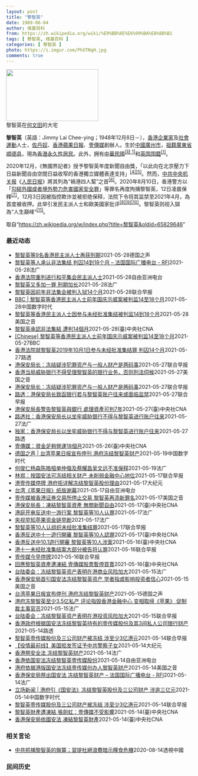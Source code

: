 ```yaml
---
layout: post
title: "黎智英"
date: 1989-06-04
author: 维基百科
from: https://zh.wikipedia.org/wiki/%E9%BB%8E%E6%99%BA%E8%8B%B1
tags: [ 黎智英, 维基百科 ]
categories: [ 黎智英 ]
photo: https://i.imgur.com/PhXTNqH.jpg
comments: true
---
```

<div class="mw-parser-output"><div id="noteTA-3146cf78" class="noteTA"><div class="noteTA-group"><div data-noteta-group-source="module" data-noteta-group="IT"></div></div><div class="noteTA-local"><div data-noteta-code="zh:巧克力; zh-tw:巧克力; zh-hk:朱古力; zh-cn:巧克力;"></div><div data-noteta-code="zh-tw:黑道; zh-hk:黑社會; zh-cn:黑社会;"></div><div data-noteta-code="zh-tw:飯店; zh-hk:酒店; zh-cn:饭店;"></div><div data-noteta-code="zh-tw:伍佛維茲; zh-hk:沃夫維茲 ;zh-cn:沃尔福威茨;"></div></div></div>

<div class="thumb tright"><div class="thumbinner" style="width:252px;"><a href="/wiki/File:Jimmy_Lai_Chee-ying_home_in_Ho_Man_Tin_20200418.png" class="image"><img alt="" src="//upload.wikimedia.org/wikipedia/commons/thumb/9/9f/Jimmy_Lai_Chee-ying_home_in_Ho_Man_Tin_20200418.png/250px-Jimmy_Lai_Chee-ying_home_in_Ho_Man_Tin_20200418.png" decoding="async" width="250" height="140" class="thumbimage" srcset="//upload.wikimedia.org/wikipedia/commons/thumb/9/9f/Jimmy_Lai_Chee-ying_home_in_Ho_Man_Tin_20200418.png/375px-Jimmy_Lai_Chee-ying_home_in_Ho_Man_Tin_20200418.png 1.5x, //upload.wikimedia.org/wikipedia/commons/thumb/9/9f/Jimmy_Lai_Chee-ying_home_in_Ho_Man_Tin_20200418.png/500px-Jimmy_Lai_Chee-ying_home_in_Ho_Man_Tin_20200418.png 2x" data-file-width="861" data-file-height="481"></a>  <div class="thumbcaption"><div class="magnify"><a href="/wiki/File:Jimmy_Lai_Chee-ying_home_in_Ho_Man_Tin_20200418.png" class="internal" title="放大"></a></div>黎智英在<a href="/wiki/%E4%BD%95%E6%96%87%E7%94%B0" title="何文田">何文田</a>的大宅</div></div></div>
<p><b>黎智英</b>（英語：<span lang="en">Jimmy Lai Chee-ying</span>；1948年12月8日<span class="useeditintro" title="Template:BLP editintro">－</span>），<a href="/wiki/%E9%A6%99%E6%B8%AF" title="香港">香港</a><a href="/wiki/%E4%BC%81%E4%B8%9A%E5%AE%B6" title="企业家">企業家</a>及<a href="/wiki/%E7%A4%BE%E6%9C%83%E9%81%8B%E5%8B%95" title="社會運動">社會運動</a>人士，<a href="/wiki/%E4%BD%90%E4%B8%B9%E5%A5%B4" title="佐丹奴">佐丹奴</a>、<a href="/wiki/%E8%98%8B%E6%9E%9C%E6%97%A5%E5%A0%B1_(%E9%A6%99%E6%B8%AF)" title="蘋果日報 (香港)">香港蘋果日報</a>、<a href="/wiki/%E5%A3%B9%E5%82%B3%E5%AA%92" title="壹傳媒">壹傳媒</a>創辦人。生於<a href="/wiki/%E4%B8%AD%E8%8F%AF%E6%B0%91%E5%9C%8B_(%E5%A4%A7%E9%99%B8%E6%99%82%E6%9C%9F)" class="mw-redirect" title="中華民國 (大陸時期)">中國</a><a href="/wiki/%E5%BB%A3%E5%B7%9E%E5%B8%82_(%E4%B8%AD%E8%8F%AF%E6%B0%91%E5%9C%8B)" title="廣州市 (中華民國)">廣州市</a>，<a href="/wiki/%E7%A5%96%E7%B1%8D" title="祖籍">祖籍</a><a href="/wiki/%E5%BB%A3%E6%9D%B1%E7%9C%81_(%E4%B8%AD%E8%8F%AF%E6%B0%91%E5%9C%8B)" title="廣東省 (中華民國)">廣東省</a><a href="/wiki/%E9%A1%BA%E5%BE%B7%E5%8E%BF" title="顺德县">顺德县</a>，現為<a href="/wiki/%E9%A6%99%E6%B8%AF%E5%B1%85%E6%B0%91#永久性居民" title="香港居民">香港永久性居民</a>。此外，拥有<a href="/wiki/%E4%B8%AD%E8%8F%AF%E6%B0%91%E5%9C%8B%E5%9C%8B%E6%B0%91#陆港澳居民" title="中華民國國民">中華民國</a><span id="noteTag-cite_ref-sup"><sup id="cite_ref-bb1_1-1" class="reference"><a href="#cite_note-bb1-1">[註 1]</a></sup></span>和<a href="/wiki/%E8%8B%B1%E5%9C%8B%E5%9C%8B%E7%B1%8D" class="mw-redirect" title="英國國籍">英国国籍</a><sup id="cite_ref-a1_2-2" class="reference"><a href="#cite_note-a1-2">[1]</a></sup>。
</p><p>2020年12月，《無國界記者》授予黎智英年度新聞自由獎，「以此向在北京壓力下日益新聞自由空間日益收窄的香港獨立媒體表達支持」<sup id="cite_ref-6" class="reference"><a href="#cite_note-6">[4]</a></sup><sup id="cite_ref-7" class="reference"><a href="#cite_note-7">[5]</a></sup>。然而，<a href="/wiki/%E4%B8%AD%E5%85%B1%E4%B8%AD%E5%A4%AE%E6%9C%BA%E5%85%B3%E6%8A%A5" title="中共中央机关报">中共中央机关报</a>《<a href="/wiki/%E4%BA%BA%E6%B0%91%E6%97%A5%E6%8A%A5" title="人民日报">人民日报</a>》將其列為“禍港四人幫”之首<sup id="cite_ref-王平2019_8-0" class="reference"><a href="#cite_note-王平2019-8">[6]</a></sup>。2020年8月10日，香港警方以「<a href="/wiki/%E4%B8%AD%E8%8F%AF%E4%BA%BA%E6%B0%91%E5%85%B1%E5%92%8C%E5%9C%8B%E9%A6%99%E6%B8%AF%E7%89%B9%E5%88%A5%E8%A1%8C%E6%94%BF%E5%8D%80%E7%B6%AD%E8%AD%B7%E5%9C%8B%E5%AE%B6%E5%AE%89%E5%85%A8%E6%B3%95" title="中華人民共和國香港特別行政區維護國家安全法">勾結外國或者境外勢力危害國家安全罪</a>」等罪名再度拘捕黎智英，12日凌晨保釋<sup id="cite_ref-auto_9-0" class="reference"><a href="#cite_note-auto-9">[7]</a></sup>，12月3日因被指控欺诈並被拒绝保释，法院下令将其监禁至2021年4月，為首度被收押。此举引发民主派人士和歐美國家批评<sup id="cite_ref-10" class="reference"><a href="#cite_note-10">[8]</a></sup><sup id="cite_ref-11" class="reference"><a href="#cite_note-11">[9]</a></sup><sup id="cite_ref-over100_12-0" class="reference"><a href="#cite_note-over100-12">[10]</a></sup>。黎智英则视入獄為“人生巔峰”<sup id="cite_ref-13" class="reference"><a href="#cite_note-13">[11]</a></sup>。
</p>
</div><noscript><img src="//zh.wikipedia.org/wiki/Special:CentralAutoLogin/start?type=1x1" alt="" title="" width="1" height="1" style="border: none; position: absolute;"></noscript>
<div class="printfooter">取自“<a dir="ltr" href="https://zh.wikipedia.org/w/index.php?title=黎智英&amp;oldid=65829646">https://zh.wikipedia.org/w/index.php?title=黎智英&amp;oldid=65829646</a>”</div><div id="recent-news"><h3>最近动态</h3><ul><li><a href="https://nodebe4.github.io/waimei/2021-05-28/%E9%BB%8E%E6%99%BA%E8%8B%B1%E7%AD%899%E5%90%8D%E9%A6%99%E6%B8%AF%E6%B0%91%E4%B8%BB%E6%B4%BE%E4%BA%BA%E5%A3%AB%E5%86%8D%E8%8E%B7%E5%88%91%E6%9C%9F" title="黎智英等9名香港民主派人士再获刑期—— 2021-05-28T10:14:34.922Z 黎智英在因参与组织2019年十一国庆日游行判处数月徒刑 （德国之声中文网）包括香港壹传媒集团创办人黎智英...">黎智英等9名香港民主派人士再获刑期</a><time>2021-05-28</time><a class="tag">德国之声</a></li>
<li><a href="https://nodebe4.github.io/waimei/2021-05-28/%E9%BB%8E%E6%99%BA%E8%8B%B1%E7%AD%89%E4%BA%BA%E6%89%BF%E8%AE%A4%E9%9D%9E%E6%B3%95%E9%9B%86%E7%BB%93-%E5%88%A4%E5%9B%9A14%E5%88%B018%E4%B8%AA%E6%9C%88-%E6%B3%95%E5%9B%BD%E5%9B%BD%E9%99%85%E5%B9%BF%E6%92%AD%E7%94%B5%E5%8F%B0-RFI" title="黎智英等人承认非法集结 判囚14到18个月 – 法国国际广播电台 - RFI—— 28/05/2021 - 12:32 （法新社香港28日电） 香港壹传媒集团创办人黎智英等10人承认前年10月1...">黎智英等人承认非法集结 判囚14到18个月 – 法国国际广播电台 - RFI</a><time>2021-05-28</time><a class="tag">法广</a></li>
<li><a href="https://nodebe4.github.io/waimei/2021-05-28/%E9%A6%99%E6%B8%AF%E6%B3%95%E9%99%A2%E9%87%8D%E5%88%A4%E8%BF%9B%E8%A1%8C%E5%92%8C%E5%B9%B3%E9%9B%86%E4%BC%9A%E6%B0%91%E4%B8%BB%E6%B4%BE%E4%BA%BA%E5%A3%AB" title="香港法院重判进行和平集会民主派人士—— 香港壹传媒创办人黎智英，以及民主派元老李卓人及何俊仁等10人，被控前年10 月1 日“组织未经批准集结”等多项控罪，周五（28日）被重判14个月至18个月...">香港法院重判进行和平集会民主派人士</a><time>2021-05-28</time><a class="tag">自由亚洲电台</a></li>
<li><a href="https://nodebe4.github.io/waimei/2021-05-28/%E9%BB%8E%E6%99%BA%E8%8B%B1%E5%8F%88%E5%A4%9A%E5%8A%A0%E4%B8%80%E7%BD%AA-%E5%88%91%E6%9C%9F%E5%8A%A0%E9%95%BF" title="黎智英又多加一罪 刑期加长—— 28/05/2021 - 11:26 据中央社今天报道称，香港壹传媒集团创办人黎智英等10人承认2019年10月1日组织未经批准集结等罪，被法院判囚缓刑至18个月...">黎智英又多加一罪 刑期加长</a><time>2021-05-28</time><a class="tag">法广</a></li>
<li><a href="https://nodebe4.github.io/waimei/2021-05-28/%E9%BB%8E%E6%99%BA%E8%8B%B1%E5%9B%A0%E5%89%8D%E5%B9%B4%E9%9D%9E%E6%B3%95%E9%9B%86%E4%BC%9A%E8%A2%AB%E5%88%A4%E5%85%A5%E7%8B%B114%E4%B8%AA%E6%9C%88" title="黎智英因前年非法集会被判入狱14个月—— 香港壹传媒主席黎智英、前立法会议员李卓人、何俊仁及梁国雄等10名泛民主派人士前年国庆日在民阵申请游行遭反对后，带领群众由铜锣湾游行至中环被控。10人分别...">黎智英因前年非法集会被判入狱14个月</a><time>2021-05-28</time><a class="tag">联合早报</a></li>
<li><a href="https://nodebe4.github.io/waimei/2021-05-28/BBC-%E9%BB%8E%E6%99%BA%E8%8B%B1%E7%AD%89%E9%A6%99%E6%B8%AF%E6%B0%91%E4%B8%BB%E6%B4%BE%E4%BA%BA%E5%A3%AB%E5%89%8D%E5%B9%B4%E5%9B%BD%E5%BA%86%E7%A4%BA%E5%A8%81%E6%A1%88%E8%A2%AB%E5%88%A4%E7%9B%9114%E8%87%B318%E4%B8%AA%E6%9C%88" title="BBC | 黎智英等香港民主派人士前年国庆示威案被判监14至18个月—— 香港壹传媒集团主席黎智英和另外9名民主派人士，早前承认在2019年10月1日中国国庆日组织及参与未经批准集结，香港区域法...">BBC | 黎智英等香港民主派人士前年国庆示威案被判监14至18个月</a><time>2021-05-28</time><a class="tag">中国数字时代</a></li>
<li><a href="https://nodebe4.github.io/waimei/2021-05-28/%E9%BB%8E%E6%99%BA%E8%8B%B1%E7%AD%89%E9%A6%99%E6%B8%AF%E6%B0%91%E4%B8%BB%E6%B4%BE%E4%BA%BA%E5%A3%AB%E5%9B%A0%E5%8F%82%E4%B8%8E%E6%9C%AA%E7%BB%8F%E6%89%B9%E5%87%86%E9%9B%86%E7%BB%93%E8%A2%AB%E5%88%A4%E7%9B%9114%E5%88%B018%E4%B8%AA%E6%9C%88" title="黎智英等香港民主派人士因参与未经批准集结被判监14到18个月—— Fri, 28 May 2021 07:30:00 GMT 2月1日，壹傳媒創辦人黎智英離開香港法院。 香港媒体大亨、壹传媒集团...">黎智英等香港民主派人士因参与未经批准集结被判监14到18个月</a><time>2021-05-28</time><a class="tag">美国之音</a></li>
<li><a href="https://nodebe4.github.io/waimei/2021-05-28/%E9%BB%8E%E6%99%BA%E8%8B%B1%E6%89%BF%E8%AA%8D%E9%9D%9E%E6%B3%95%E9%9B%86%E7%B5%90-%E9%81%AD%E5%88%A414%E5%80%8B%E6%9C%88" title="黎智英承認非法集結 遭判14個月—— （中央社記者張謙香港28日電）香港壹傳媒集團創辦人黎智英等10人承認前年10月1日組織未經批准集結等罪，今天被法院判囚緩刑至18個月不等，其中黎智英入獄14...">黎智英承認非法集結 遭判14個月</a><time>2021-05-28</time><a class="tag">(臺)中央社CNA</a></li>
<li><a href="https://nodebe4.github.io/waimei/2021-05-27/Chinese-%E9%BB%8E%E6%99%BA%E8%8B%B1%E7%AD%89%E9%A6%99%E6%B8%AF%E6%B0%91%E4%B8%BB%E6%B4%BE%E4%BA%BA%E5%A3%AB%E5%89%8D%E5%B9%B4%E5%9B%BD%E5%BA%86%E7%A4%BA%E5%A8%81%E6%A1%88%E8%A2%AB%E5%88%A4%E7%9B%9114%E8%87%B318%E4%B8%AA%E6%9C%88" title="[Chinese] 黎智英等香港民主派人士前年国庆示威案被判监14至18个月—— 黎智英等香港民主派人士前年国庆示威案被判监14至18个月 26 分钟前 图像来源，Reuters 图像加注文字，...">[Chinese] 黎智英等香港民主派人士前年国庆示威案被判监14至18个月</a><time>2021-05-27</time><a class="tag">BBC</a></li>
<li><a href="https://nodebe4.github.io/waimei/2021-05-27/%E9%A6%99%E6%B8%AF%E6%B3%95%E9%99%A2%E5%B0%B1%E9%BB%8E%E6%99%BA%E8%8B%B12019%E5%B9%B410%E6%9C%881%E6%97%A5%E5%8F%82%E4%B8%8E%E6%9C%AA%E7%BB%8F%E6%89%B9%E5%87%86%E9%9B%86%E7%BB%93%E7%BD%AA-%E5%88%A4%E5%9B%9A14%E4%B8%AA%E6%9C%88" title="香港法院就黎智英2019年10月1日参与未经批准集结罪 判囚14个月—— 2021-05-28T04:18:57Z 路透香港5月28日 - 香港法院周五就壹传媒创办人黎智英于2019年10月1日...">香港法院就黎智英2019年10月1日参与未经批准集结罪 判囚14个月</a><time>2021-05-27</time><a class="tag">路透</a></li>
<li><a href="https://nodebe4.github.io/waimei/2021-05-27/%E6%B8%AF%E4%BF%9D%E5%AE%89%E5%B1%80%E9%95%BF-%E5%86%BB%E7%BB%93%E7%96%91%E6%B6%89%E7%8A%AF%E7%BD%AA%E8%B5%84%E4%BA%A7%E4%B8%8E%E4%B8%80%E8%88%AC%E4%BA%BA%E8%B4%A2%E4%BA%A7%E6%98%AF%E4%B8%A4%E7%A0%81%E4%BA%8B" title="港保安局长：冻结疑涉犯罪资产与一般人财产是两码事—— 香港保安局局长李家超据报上月向壹传媒创办人黎智英、汇丰及花旗银行发信，警告若处理黎智英的帐户，或面临最高七年监禁。李家超今天对此回应说，有关...">港保安局长：冻结疑涉犯罪资产与一般人财产是两码事</a><time>2021-05-27</time><a class="tag">联合早报</a></li>
<li><a href="https://nodebe4.github.io/waimei/2021-05-27/%E9%A6%99%E6%B8%AF%E5%BD%93%E5%B1%80%E5%A8%81%E8%83%81%E9%93%B6%E8%A1%8C%E4%B8%8D%E5%BE%97%E5%8F%97%E7%90%86%E9%BB%8E%E6%99%BA%E8%8B%B1%E7%9A%84%E9%93%B6%E8%A1%8C%E4%B8%9A%E5%8A%A1-%E5%90%A6%E5%88%99%E5%88%91%E6%B3%95%E4%BC%BA%E5%80%99" title="香港当局威胁银行不得受理黎智英的银行业务，否则刑法伺候—— Thu, 27 May 2021 18:06:14 GMT 资料照：香港警察押送媒体大亨黎智英抵达法院。 路透社星期四（5月27日）报...">香港当局威胁银行不得受理黎智英的银行业务，否则刑法伺候</a><time>2021-05-27</time><a class="tag">美国之音</a></li>
<li><a href="https://nodebe4.github.io/waimei/2021-05-27/%E6%B8%AF%E4%BF%9D%E5%AE%89%E5%B1%80%E9%95%BF-%E5%86%BB%E7%BB%93%E7%96%91%E6%B6%89%E7%8A%AF%E7%BD%AA%E8%B5%84%E4%BA%A7%E4%B8%8E%E4%B8%80%E8%88%AC%E4%BA%BA%E8%B4%A2%E4%BA%A7%E6%98%AF%E4%B8%A4%E7%A0%81%E4%BA%8B" title="港保安局长：冻结疑涉犯罪资产与一般人财产是两码事—— 香港保安局局长李家超据报上月向壹传媒创办人黎智英、汇丰及花旗银行发信，警告若处理黎智英的帐户，或面临最高七年监禁。李家超今天对此回应说，有关...">港保安局长：冻结疑涉犯罪资产与一般人财产是两码事</a><time>2021-05-27</time><a class="tag">联合早报</a></li>
<li><a href="https://nodebe4.github.io/waimei/2021-05-27/%E8%B7%AF%E9%80%8F-%E6%B8%AF%E4%BF%9D%E5%AE%89%E5%B1%80%E9%95%BF%E8%87%B4%E5%87%BD%E9%93%B6%E8%A1%8C%E8%8B%A5%E4%B8%8E%E9%BB%8E%E6%99%BA%E8%8B%B1%E8%B4%A6%E6%88%B7%E5%BE%80%E6%9D%A5%E6%88%96%E9%9D%A2%E4%B8%B4%E7%9B%91%E7%A6%81" title="路透：港保安局长致函银行若与黎智英账户往来或面临监禁—— 一份文件显示，香港保安局局长李家超本月致函媒体大亨黎智英和汇丰银行与花旗银行的分支机构，称若这些银行与黎智英的账户继续有往来，可能面临最...">路透：港保安局长致函银行若与黎智英账户往来或面临监禁</a><time>2021-05-27</time><a class="tag">联合早报</a></li>
<li><a href="https://nodebe4.github.io/waimei/2021-05-27/%E6%B8%AF%E4%BF%9D%E5%AE%89%E5%B1%80%E9%95%B7%E8%AD%A6%E5%91%8A%E9%BB%8E%E6%99%BA%E8%8B%B1%E8%88%87%E9%8A%80%E8%A1%8C-%E8%99%95%E7%90%86%E8%B3%87%E7%94%A2%E5%8F%AF%E5%88%A47%E5%B9%B4" title="港保安局長警告黎智英與銀行 處理資產可判7年—— （中央社台北27日電）據路透社報導，香港保安局局長李家超日前致函香港壹傳媒集團創辦人黎智英與滙豐銀行、花旗銀行的分支機構，警告這些銀行與黎智英的...">港保安局長警告黎智英與銀行  處理資產可判7年</a><time>2021-05-27</time><a class="tag">(臺)中央社CNA</a></li>
<li><a href="https://nodebe4.github.io/waimei/2021-05-27/%E8%B7%AF%E9%80%8F%E7%A4%BE-%E9%A6%99%E6%B8%AF%E4%BF%9D%E5%AE%89%E5%B1%80%E9%95%BF%E4%BB%A5%E5%9D%90%E7%89%A2%E5%A8%81%E8%83%81%E9%93%B6%E8%A1%8C%E4%B8%8D%E5%BE%97%E4%B8%8E%E9%BB%8E%E6%99%BA%E8%8B%B1%E8%BF%9B%E8%A1%8C%E8%B4%A6%E6%88%B7%E5%BE%80%E6%9D%A5" title="路透社：香港保安局长以坐牢威胁银行不得与黎智英进行账户往来—— 27/05/2021 - 10:40 路透社今天报道说，根据该通讯社看到的文件，香港保安局局长李家超本月致函媒体大亨黎智英和汇丰银...">路透社：香港保安局长以坐牢威胁银行不得与黎智英进行账户往来</a><time>2021-05-27</time><a class="tag">法广</a></li>
<li><a href="https://nodebe4.github.io/waimei/2021-05-27/%E7%8B%AC%E5%AE%B6-%E9%A6%99%E6%B8%AF%E4%BF%9D%E5%AE%89%E5%B1%80%E9%95%BF%E4%BB%A5%E5%9D%90%E7%89%A2%E5%A8%81%E8%83%81%E9%93%B6%E8%A1%8C%E4%B8%8D%E5%BE%97%E4%B8%8E%E9%BB%8E%E6%99%BA%E8%8B%B1%E8%BF%9B%E8%A1%8C%E8%B4%A6%E6%88%B7%E5%BE%80%E6%9D%A5" title="独家：香港保安局长以坐牢威胁银行不得与黎智英进行账户往来—— 2021-05-27T07:13:11Z 路透香港5月27日 - 根据路透看到的文件，香港保安局局长李家超本月致函媒体大亨黎智英和汇...">独家：香港保安局长以坐牢威胁银行不得与黎智英进行账户往来</a><time>2021-05-27</time><a class="tag">路透</a></li>
<li><a href="https://nodebe4.github.io/waimei/2021-05-26/%E5%A3%B9%E5%82%B3%E5%AA%92-%E8%B3%87%E9%87%91%E8%B6%B3%E5%A4%A0%E7%87%9F%E9%81%8B18%E5%80%8B%E6%9C%88" title="壹傳媒：資金足夠營運18個月—— （中央社記者張謙香港26日電）香港壹傳媒集團今天公告稱，4月1日起算，集團資金足夠營運18個月，創辦人黎智英的資產遭保安局凍結，不會對公司的財務狀況或營運造成即...">壹傳媒：資金足夠營運18個月</a><time>2021-05-26</time><a class="tag">(臺)中央社CNA</a></li>
<li><a href="https://nodebe4.github.io/waimei/2021-05-19/%E5%BE%B7%E5%9B%BD%E4%B9%8B%E5%A3%B0-%E5%8F%B0%E6%B9%BE%E8%8B%B9%E6%9E%9C%E6%97%A5%E6%8A%A5%E5%AE%A3%E5%B8%83%E5%81%9C%E5%88%8A-%E6%B8%AF%E5%BA%9C%E5%86%BB%E7%BB%93%E9%BB%8E%E6%99%BA%E8%8B%B1%E8%B4%A2%E4%BA%A7" title="德国之声 | 台湾苹果日报宣布停刊 港府冻结黎智英财产—— 发行18年的《台湾苹果日报》忽然宣布5月18日起停刊。同一天，其母公司香港壹传媒创办人黎智英的财产被冻结，香港保安局的依据是“港版国安...">德国之声 | 台湾苹果日报宣布停刊  港府冻结黎智英财产</a><time>2021-05-19</time><a class="tag">中国数字时代</a></li>
<li><a href="https://nodebe4.github.io/waimei/2021-05-19/%E4%BD%95%E4%BF%8A%E4%BB%81%E6%9D%A8%E6%A3%AE%E9%99%88%E7%9A%93%E6%A1%93%E5%8D%95%E4%BB%B2%E5%81%95%E5%8F%8A%E8%94%A1%E8%80%80%E6%98%8C%E5%90%B4%E6%96%87%E8%BF%9C%E4%B8%8D%E5%87%86%E4%BF%9D%E9%87%8A" title="何俊仁杨森陈皓桓单仲偕及蔡耀昌吴文远不准保释—— 19/05/2021 - 15:03 下午开庭前，黎智英的太太由旁听席走下楼梯，问黎“食咗嘢未”。黎闻言拉下口罩，边点头边说“食咗”。黎妻关心他...">何俊仁杨森陈皓桓单仲偕及蔡耀昌吴文远不准保释</a><time>2021-05-19</time><a class="tag">法广</a></li>
<li><a href="https://nodebe4.github.io/waimei/2021-05-17/%E6%9E%97%E9%83%91-%E6%8C%89%E5%9B%BD%E5%AE%89%E6%B3%95%E5%8F%AF%E5%86%BB%E7%BB%93%E7%9B%B8%E5%85%B3%E8%B4%A2%E4%BA%A7-%E6%9C%AA%E5%89%8A%E5%BC%B1%E9%87%91%E8%9E%8D%E4%B8%AD%E5%BF%83%E5%9C%B0%E4%BD%8D" title="林郑：按国安法可冻结相关财产 未削弱金融中心地位—— 香港特首林郑月娥出席行政会议前，被问到有关当局上周五根据《香港国安法》冻结壹传媒创办人黎智英持有的壹传媒有限公司股份，以及黎智英拥有的三家公...">林郑：按国安法可冻结相关财产 未削弱金融中心地位</a><time>2021-05-17</time><a class="tag">联合早报</a></li>
<li><a href="https://nodebe4.github.io/waimei/2021-05-17/%E6%B8%AF%E5%A3%B9%E4%BC%A0%E5%AA%92%E5%81%9C%E7%89%8C-%E6%B8%AF%E5%BA%9C%E6%8B%92%E8%AF%A6%E8%A7%A3%E5%86%BB%E7%BB%93%E9%BB%8E%E6%99%BA%E8%8B%B1%E8%82%A1%E4%BB%BD%E7%90%86%E7%94%B1" title="港壹传媒停牌 港府拒详解冻结黎智英股份理由—— 【大纪元2021年05月18日讯】（大纪元记者张玉洁综合报导）香港壹传媒周一（5月17日）早上9时宣布停牌。上周五香港政府宣称冻结黎智英持有的壹传...">港壹传媒停牌 港府拒详解冻结黎智英股份理由</a><time>2021-05-17</time><a class="tag">大纪元</a></li>
<li><a href="https://nodebe4.github.io/waimei/2021-05-17/%E5%8F%B0%E6%B9%BE-%E8%8B%B9%E6%9E%9C%E6%97%A5%E6%8A%A5-%E7%BA%B8%E7%89%88%E8%B0%A2%E5%B9%95" title="台湾《苹果日报》纸版谢幕—— 一直支持香港民主自由的黎智英创办的壹传媒旗下的《苹果日报》台湾版17日在台湾发行最后一天的纸质报纸，从此走入历史。台湾《苹果日报》在给读者的一封信中指出，在新闻战场...">台湾《苹果日报》纸版谢幕</a><time>2021-05-17</time><a class="tag">自由亚洲电台</a></li>
<li><a href="https://nodebe4.github.io/waimei/2021-05-17/%E5%A3%B9%E4%BC%A0%E5%AA%92%E8%A2%AB%E9%A6%99%E6%B8%AF%E8%AF%81%E5%88%B8%E4%BA%A4%E6%98%93%E6%89%80%E5%81%9C%E6%AD%A2%E4%BA%A4%E6%98%93-%E9%BB%8E%E6%99%BA%E8%8B%B1%E5%86%8D%E6%B7%BB%E6%96%B0%E7%BD%AA%E5%90%8D" title="壹传媒被香港证券交易所停止交易 黎智英再添新罪名—— Mon, 17 May 2021 10:03:49 GMT 香港报摊上的苹果日报（路透社2021年5月17日） 香港苹果日报的母公司壹传媒星...">壹传媒被香港证券交易所停止交易 黎智英再添新罪名</a><time>2021-05-17</time><a class="tag">美国之音</a></li>
<li><a href="https://nodebe4.github.io/waimei/2021-05-17/%E6%B8%AF%E4%BF%9D%E5%AE%89%E5%B1%80%E9%95%B7-%E5%87%8D%E7%B5%90%E9%BB%8E%E6%99%BA%E8%8B%B1%E8%B3%87%E7%94%A2-%E7%84%A1%E9%97%9C%E6%96%B0%E8%81%9E%E8%87%AA%E7%94%B1" title="港保安局長：凍結黎智英資產 無關新聞自由—— （中央社記者張謙香港17日電）香港保安局長李家超今天聲稱，當局凍結壹傳媒集團創辦人黎智英的資產，是依據「港區國安法」執法，有法可依，事件無關新聞自由...">港保安局長：凍結黎智英資產 無關新聞自由</a><time>2021-05-17</time><a class="tag">(臺)中央社CNA</a></li>
<li><a href="https://nodebe4.github.io/waimei/2021-05-17/%E6%B8%AF%E5%BA%AD%E5%BC%80%E5%AE%A1%E5%8F%8D%E9%80%81%E4%B8%AD%E4%B8%80%E6%B8%B8%E8%A1%8C%E6%A1%88-%E9%BB%8E%E6%99%BA%E8%8B%B1%E7%AD%8910%E4%BA%BA%E8%AE%A4%E7%BD%AA" title="港庭开审反送中一游行案 黎智英等10人认罪—— 17/05/2021 - 10:24 据中央社今天报道称，香港反送中十一游行案开审，黎智英等10人认罪。 香港壹传媒集团创办人黎智英等10人今天在...">港庭开审反送中一游行案 黎智英等10人认罪</a><time>2021-05-17</time><a class="tag">法广</a></li>
<li><a href="https://nodebe4.github.io/waimei/2021-05-17/%E5%A4%AE%E8%A7%86%E6%97%A9%E7%9F%A5%E8%8B%B9%E6%9E%9C%E8%B5%84%E9%87%91%E9%93%BE%E6%97%A9%E6%96%AD" title="央视早知苹果资金链早断—— 17/05/2021 - 10:14 台湾陆委会回覆路透社查询时直指，黎智英资产被冻结一事，凸显港版国安法对港人财产构成的威胁，认为这犹如向国际社会宣布，香港的营商风...">央视早知苹果资金链早断</a><time>2021-05-17</time><a class="tag">法广</a></li>
<li><a href="https://nodebe4.github.io/waimei/2021-05-17/%E9%BB%8E%E6%99%BA%E8%8B%B1%E7%AD%8910%E4%BA%BA%E8%AE%A4%E7%BB%84%E7%BB%87%E6%9C%AA%E7%BB%8F%E6%89%B9%E5%87%86%E9%9B%86%E7%BB%93%E7%BD%AA" title="黎智英等10人认组织未经批准集结罪—— 香港大批反修例抗争者2019年10月1日响应号召游行，壹传媒集团创办人黎智英等10人其后被捕及起诉，案件今早在区域法院开审，黎智英等10人均承认组织未经批...">黎智英等10人认组织未经批准集结罪</a><time>2021-05-17</time><a class="tag">联合早报</a></li>
<li><a href="https://nodebe4.github.io/waimei/2021-05-17/%E9%A6%99%E6%B8%AF%E5%8F%8D%E9%80%81%E4%B8%AD%E5%8D%81%E4%B8%80%E9%81%8A%E8%A1%8C%E9%96%8B%E5%AF%A9-%E9%BB%8E%E6%99%BA%E8%8B%B1%E7%AD%8910%E4%BA%BA%E8%AA%8D%E7%BD%AA" title="香港反送中十一遊行開審 黎智英等10人認罪—— 香港壹傳媒集團創辦人黎智英（圖）等10人17日在法庭承認未經批准集結罪。（中央社檔案照片） （中央社記者張謙香港17日電）香港壹傳媒集團創辦人黎智...">香港反送中十一遊行開審 黎智英等10人認罪</a><time>2021-05-17</time><a class="tag">(臺)中央社CNA</a></li>
<li><a href="https://nodebe4.github.io/waimei/2021-05-16/%E9%A6%99%E6%B8%AF%E5%8F%8D%E9%80%81%E4%B8%AD10.1%E9%81%8A%E8%A1%8C%E9%96%8B%E5%AF%A9-%E9%BB%8E%E6%99%BA%E8%8B%B1%E7%AD%8910%E4%BA%BA%E6%B6%89%E6%A1%88" title="香港反送中10.1遊行開審 黎智英等10人涉案—— （中央社記者張謙香港17日電）香港大批「反送中」運動示威者前年10月1日響應號召遊行，壹傳媒集團創辦人黎智英等10人其後被捕及起訴，案件今天在...">香港反送中10.1遊行開審  黎智英等10人涉案</a><time>2021-05-16</time><a class="tag">(臺)中央社CNA</a></li>
<li><a href="https://nodebe4.github.io/waimei/2021-05-16/%E6%B8%AF%E5%8D%81%E4%B8%80%E6%9C%AA%E7%BB%8F%E6%89%B9%E5%87%86%E9%9B%86%E7%BB%93%E6%A1%88%E5%A4%A7%E9%83%A8%E5%88%86%E8%A2%AB%E5%91%8A%E5%B0%86%E8%AE%A4%E7%BD%AA" title="港十一未经批准集结案大部分被告将认罪—— 香港法院今天（17日）将开庭审理壹传媒创办人黎智英等10人被控在前年10月1日组织及参与未经批准集结的案件，审讯预计将长达10天。一些被告披露，大部分被...">港十一未经批准集结案大部分被告将认罪</a><time>2021-05-16</time><a class="tag">联合早报</a></li>
<li><a href="https://nodebe4.github.io/waimei/2021-05-16/%E5%A3%B9%E4%BC%A0%E5%AA%92%E4%BB%8A%E6%97%A9%E5%81%9C%E7%89%8C" title="壹传媒今早停牌—— 壹传媒大楼。公司今天在港交所停牌。（中新社） 香港壹传媒将于今日（17日）上午9时正起短暂停止在香港交易所的股份买卖，以待发出公布，有关保安局冻结控股股东黎智英持有资产及壹传...">壹传媒今早停牌</a><time>2021-05-16</time><a class="tag">联合早报</a></li>
<li><a href="https://nodebe4.github.io/waimei/2021-05-16/%E5%9B%9E%E6%87%89%E9%BB%8E%E6%99%BA%E8%8B%B1%E8%B3%87%E7%94%A2%E9%81%AD%E5%87%8D%E7%B5%90-%E5%A3%B9%E5%82%B3%E5%AA%92%E8%82%A1%E7%A5%A8%E6%9A%AB%E5%81%9C%E8%B2%B7%E8%B3%A3" title="回應黎智英資產遭凍結 壹傳媒股票暫停買賣—— （中央社記者張謙香港17日電）香港壹傳媒集團的股票今早暫停在香港交易所買賣，以待發出關於集團創辦人黎智英資產遭保安局凍結的聲明。 在港交所開盤前，壹...">回應黎智英資產遭凍結 壹傳媒股票暫停買賣</a><time>2021-05-16</time><a class="tag">(臺)中央社CNA</a></li>
<li><a href="https://nodebe4.github.io/waimei/2021-05-15/%E5%8F%B0%E9%99%86%E5%A7%94%E4%BC%9A-%E5%86%BB%E7%BB%93%E9%BB%8E%E6%99%BA%E8%8B%B1%E8%B5%84%E4%BA%A7%E8%A1%A8%E6%98%8E%E5%9C%A8%E6%B8%AF%E5%95%86%E4%B8%9A%E9%A3%8E%E9%99%A9%E5%8A%A0%E5%A4%A7" title="台陆委会：冻结黎智英资产表明在港商业风险加大—— 16/05/2021 - 00:31 据法新社报导，台陆委会在一份声明中表示，没收资产突显了香港国安法对香港人民财产构成的威胁，“这相当于向国际...">台陆委会：冻结黎智英资产表明在港商业风险加大</a><time>2021-05-15</time><a class="tag">法广</a></li>
<li><a href="https://nodebe4.github.io/waimei/2021-05-15/%E9%A6%99%E6%B8%AF%E4%BF%9D%E5%AE%89%E5%B1%80%E9%A6%96%E5%BC%95%E5%9B%BD%E5%AE%89%E6%B3%95%E5%86%BB%E7%BB%93%E9%BB%8E%E6%99%BA%E8%8B%B1%E8%B5%84%E4%BA%A7-%E5%AD%A6%E8%80%85%E6%8C%87%E6%88%96%E5%BD%B1%E5%93%8D%E6%8A%95%E8%B5%84%E8%80%85%E4%BF%A1%E5%BF%83" title="香港保安局首引国安法冻结黎智英资产 学者指或影响投资者信心—— Sat, 15 May 2021 17:51:35 GMT 香港多份主要报章5月15日以头版头条大篇幅报道，保安局首次引用国安法冻...">香港保安局首引国安法冻结黎智英资产 学者指或影响投资者信心</a><time>2021-05-15</time><a class="tag">美国之音</a></li>
<li><a href="https://nodebe4.github.io/waimei/2021-05-15/%E5%8F%B0%E6%B9%BE%E8%8B%B9%E6%9E%9C%E6%97%A5%E6%8A%A5%E5%AE%A3%E5%B8%83%E5%81%9C%E5%88%8A-%E6%B8%AF%E5%BA%9C%E5%86%BB%E7%BB%93%E9%BB%8E%E6%99%BA%E8%8B%B1%E8%B4%A2%E4%BA%A7" title="台湾苹果日报宣布停刊 &nbsp;港府冻结黎智英财产—— 2021-05-15T14:07:15.294Z 《台湾苹果日报》隶属于黎智英创办的壹传媒（资料图片） （德国之声中文网）《台湾苹果日报》周五（5...">台湾苹果日报宣布停刊  港府冻结黎智英财产</a><time>2021-05-15</time><a class="tag">德国之声</a></li>
<li><a href="https://nodebe4.github.io/waimei/2021-05-15/%E6%B8%AF%E5%BA%9C%E5%86%BB%E9%BB%8E%E6%99%BA%E8%8B%B1%E8%87%B3%E5%B0%913.5%E4%BA%BF%E7%A7%81%E4%BA%A7-%E8%AF%84%E8%AE%BA%E6%8C%87%E6%AF%81%E9%A6%99%E6%B8%AF%E9%87%91%E8%9E%8D%E4%B8%AD%E5%BF%83-%E5%8F%98%E7%9B%B8%E5%8F%96%E7%BC%94-%E8%8B%B9%E6%9E%9C-%E4%BF%83%E5%88%B6%E8%A3%81%E4%B8%BB%E4%BA%8B%E5%AE%98%E5%91%98" title="港府冻黎智英至少3.5亿私产 评论指毁香港金融中心 变相取缔《苹果》 促制裁主事官员—— 15/05/2021 - 11:46 英国早在2月已修订香港营商指引，因应国安法的实施和港府行动，首次删...">港府冻黎智英至少3.5亿私产 评论指毁香港金融中心 变相取缔《苹果》 促制裁主事官员</a><time>2021-05-15</time><a class="tag">法广</a></li>
<li><a href="https://nodebe4.github.io/waimei/2021-05-15/%E5%8F%B0%E9%99%86%E5%A7%94%E4%BC%9A-%E5%86%BB%E7%BB%93%E9%BB%8E%E6%99%BA%E8%8B%B1%E8%B5%84%E4%BA%A7%E8%A1%A8%E6%98%8E%E5%9C%A8%E6%B8%AF%E6%8A%95%E8%B5%84%E9%A3%8E%E9%99%A9%E5%8A%A0%E5%A4%A7" title="台陆委会：冻结黎智英资产表明在港投资风险加大—— 台湾陆委会今天称，香港冻结壹传媒集团创办人、身在狱中的黎智英名下资产的决定，向国际社会表明，在这个被中国大陆控制的城市做生意变得越来越危险。 根...">台陆委会：冻结黎智英资产表明在港投资风险加大</a><time>2021-05-15</time><a class="tag">联合早报</a></li>
<li><a href="https://nodebe4.github.io/waimei/2021-05-14/%E9%A6%99%E6%B8%AF%E6%94%BF%E5%BA%9C%E6%A0%B9%E6%8D%AE%E5%9B%BD%E5%AE%89%E6%B3%95%E5%86%BB%E7%BB%93%E9%BB%8E%E6%99%BA%E8%8B%B1%E6%8C%81%E6%9C%89%E7%9A%84%E5%A3%B9%E4%BC%A0%E5%AA%92%E8%82%A1%E4%BB%BD%E5%8F%8A%E5%85%B63%E9%97%B4%E7%A7%81%E4%BA%BA%E5%85%AC%E5%8F%B8%E9%93%B6%E8%A1%8C%E8%B4%A2%E4%BA%A7" title="香港政府根据国安法冻结黎智英持有的壹传媒股份及其3间私人公司银行财产—— 2021-05-15T02:19:33Z 路透香港5月14日 - 香港保安局周五晚间发布新闻稿称，冻结正被起诉涉嫌违反国...">香港政府根据国安法冻结黎智英持有的壹传媒股份及其3间私人公司银行财产</a><time>2021-05-14</time><a class="tag">路透</a></li>
<li><a href="https://nodebe4.github.io/waimei/2021-05-14/%E9%BB%8E%E6%99%BA%E8%8B%B1%E5%A3%B9%E4%BC%A0%E5%AA%92%E8%82%A1%E4%BB%BD%E5%8F%8A%E4%B8%89%E5%85%AC%E5%8F%B8%E8%B4%A2%E4%BA%A7%E8%A2%AB%E5%86%BB%E7%BB%93-%E6%B6%89%E8%87%B3%E5%B0%913%E4%BA%BF%E6%B8%AF%E5%85%83" title="黎智英壹传媒股份及三公司财产被冻结 涉至少3亿港元—— 4月16日，壹传媒创办人黎智英涉及的两起非法集结案在香港西九龙法院判刑，合共被判监禁14个月。（中新社） 香港保安局今晚（14日）引《香港...">黎智英壹传媒股份及三公司财产被冻结 涉至少3亿港元</a><time>2021-05-14</time><a class="tag">联合早报</a></li>
<li><a href="https://nodebe4.github.io/waimei/2021-05-14/%E5%BD%B9%E6%83%85%E6%9C%80%E5%89%8D%E7%BA%BF-%E7%BE%8E%E5%9B%BD%E6%8B%92%E5%8F%91%E7%AD%BE%E8%AF%81%E4%BA%88%E4%B8%AD%E5%85%B1%E8%AD%A6%E5%AF%9F%E5%AD%90%E5%A5%B3" title="【役情最前线】美国拒发签证予中共警察子女—— 【大纪元2021年05月15日讯】（大纪元香港新闻中心报导）香港保安局冻结黎智英持有壹传媒股份，壹传媒指运作不受影响；美国停发中共公安国安人员子女签...">【役情最前线】美国拒发签证予中共警察子女</a><time>2021-05-14</time><a class="tag">大纪元</a></li>
<li><a href="https://nodebe4.github.io/waimei/2021-05-14/%E9%A6%99%E6%B8%AF%E7%A5%AD%E5%AE%89%E5%85%A8%E6%B3%95-%E5%86%BB%E7%BB%93%E9%BB%8E%E6%99%BA%E8%8B%B1%E8%B4%A2%E4%BA%A7" title="香港祭安全法 冻结黎智英财产—— 15/05/2021 - 00:56 根据北京去年六月强加于香港的『港版国安法』而于香港设立的保安局星期五下令，冻结黎智英壹传媒集团股份及个人资产。 自学成才、...">香港祭安全法 冻结黎智英财产</a><time>2021-05-14</time><a class="tag">法广</a></li>
<li><a href="https://nodebe4.github.io/waimei/2021-05-14/%E9%A6%99%E6%B8%AF%E4%BE%9D%E5%9B%BD%E5%AE%89%E6%B3%95%E5%86%BB%E7%BB%93%E9%BB%8E%E6%99%BA%E8%8B%B1%E5%A3%B9%E4%BC%A0%E5%AA%92%E8%82%A1%E4%BB%BD" title="香港依国安法冻结黎智英壹传媒股份—— 香港保安局5月14日宣布依据国安法，冻结壹传媒创办人黎智英持有的股份以及他名下三家公司在香港本地银行的财产。这是香港政府首次使用国安法冻结市民的财产。不过壹...">香港依国安法冻结黎智英壹传媒股份</a><time>2021-05-14</time><a class="tag">自由亚洲电台</a></li>
<li><a href="https://nodebe4.github.io/waimei/2021-05-14/%E6%B8%AF%E5%BA%9C%E4%BE%9D%E6%8D%AE%E6%B8%AF%E7%89%88%E5%9B%BD%E5%AE%89%E6%B3%95%E5%86%BB%E7%BB%93%E5%A3%B9%E4%BC%A0%E5%AA%92%E5%88%9B%E5%8A%9E%E4%BA%BA%E9%BB%8E%E6%99%BA%E8%8B%B1%E8%B4%A2%E4%BA%A7" title="港府依据港版国安法冻结壹传媒创办人黎智英财产—— Fri, 14 May 2021 17:19:41 GMT 资料照：香港壹传媒创始人黎智英抵达西九龙警局。（2020年10月15日） 香港政府保...">港府依据港版国安法冻结壹传媒创办人黎智英财产</a><time>2021-05-14</time><a class="tag">美国之音</a></li>
<li><a href="https://nodebe4.github.io/waimei/2021-05-14/%E9%A6%99%E6%B8%AF%E4%BF%9D%E5%AE%89%E5%B1%80%E7%A5%AD%E5%87%BA%E5%9B%BD%E5%AE%89%E6%B3%95-%E5%86%BB%E7%BB%93%E9%BB%8E%E6%99%BA%E8%8B%B1%E8%B4%A2%E4%BA%A7-%E6%B3%95%E5%9B%BD%E5%9B%BD%E9%99%85%E5%B9%BF%E6%92%AD%E7%94%B5%E5%8F%B0-RFI" title="香港保安局祭出国安法 冻结黎智英财产 – 法国国际广播电台 - RFI—— 14/05/2021 - 17:02 （法新社香港14日电） 香港当局今天宣布，由于壹传媒集团创办人黎智英违反香港国家...">香港保安局祭出国安法 冻结黎智英财产 – 法国国际广播电台 - RFI</a><time>2021-05-14</time><a class="tag">法广</a></li>
<li><a href="https://nodebe4.github.io/waimei/2021-05-14/%E7%AB%8B%E5%9C%BA%E6%96%B0%E9%97%BB-%E6%B8%AF%E5%BA%9C%E5%BC%95-%E5%9B%BD%E5%AE%89%E6%B3%95-%E5%86%BB%E7%BB%93%E9%BB%8E%E6%99%BA%E8%8B%B1%E8%82%A1%E4%BB%BD%E5%8F%8A%E4%B8%89%E5%85%AC%E5%8F%B8%E8%B4%A2%E4%BA%A7-%E6%B6%89%E9%80%BE%E4%B8%89%E4%BA%BF%E5%85%83" title="立场新闻 | 港府引《国安法》冻结黎智英股份及三公司财产 涉逾三亿元—— 壹传媒创办人黎智英被指控欺诈及违反《港区国安法》正被还押。保安局今日（14日）宣布，根据《港区国安法》第 43 条《实施...">立场新闻 | 港府引《国安法》冻结黎智英股份及三公司财产 涉逾三亿元</a><time>2021-05-14</time><a class="tag">中国数字时代</a></li>
<li><a href="https://nodebe4.github.io/waimei/2021-05-14/%E9%BB%8E%E6%99%BA%E8%8B%B1%E5%A3%B9%E4%BC%A0%E5%AA%92%E8%82%A1%E4%BB%BD%E5%8F%8A%E4%B8%89%E5%85%AC%E5%8F%B8%E8%B4%A2%E4%BA%A7%E8%A2%AB%E5%86%BB%E7%BB%93-%E6%B6%89%E8%87%B3%E5%B0%913%E4%BA%BF%E6%B8%AF%E5%85%83" title="黎智英壹传媒股份及三公司财产被冻结 涉至少3亿港元—— 4月16日，壹传媒创办人黎智英涉及的两起非法集结案在香港西九龙法院判刑，合共被判监禁14个月。（中新社） 香港保安局今晚（14日）引《香港...">黎智英壹传媒股份及三公司财产被冻结 涉至少3亿港元</a><time>2021-05-14</time><a class="tag">联合早报</a></li>
<li><a href="https://nodebe4.github.io/waimei/2021-05-14/%E9%BB%8E%E6%99%BA%E8%8B%B1%E8%B2%A1%E7%94%A2%E9%81%AD%E5%87%8D%E7%B5%90-%E5%BC%B5%E5%8A%8D%E8%99%B9-%E5%A3%B9%E5%82%B3%E5%AA%92%E4%B8%8D%E5%8F%97%E5%BD%B1%E9%9F%BF" title="黎智英財產遭凍結 張劍虹：壹傳媒不受影響—— （中央社記者張謙香港14日電）香港壹傳媒集團行政總裁張劍虹今晚表示，集團創辦人黎智英的財產遭當局凍結，但事件與集團戶口完全無關，集團運作不受影響。 ...">黎智英財產遭凍結 張劍虹：壹傳媒不受影響</a><time>2021-05-14</time><a class="tag">(臺)中央社CNA</a></li>
<li><a href="https://nodebe4.github.io/waimei/2021-05-14/%E9%A6%99%E6%B8%AF%E4%BF%9D%E5%AE%89%E5%B1%80%E4%BE%9D%E5%9C%8B%E5%AE%89%E6%B3%95-%E5%87%8D%E7%B5%90%E9%BB%8E%E6%99%BA%E8%8B%B1%E8%B2%A1%E7%94%A2" title="香港保安局依國安法 凍結黎智英財產—— （中央社台北14日電）港媒報導，香港保安局局長李家超今天依港區國安法規定，凍結壹傳媒集團創辦人黎智英持有的壹傳媒7成股份，以及其擁有的3間公司於本地銀行帳...">香港保安局依國安法 凍結黎智英財產</a><time>2021-05-14</time><a class="tag">(臺)中央社CNA</a></li>
</ul></div><div id="open-opinion"><h3>相关言论</h3><ul><li><a href="https://nodebe4.github.io/opinion/2020-08-14/%E4%B8%AD%E5%85%B1%E6%8A%93%E6%8D%95%E9%BB%8E%E6%99%BA%E8%8B%B1%E7%9A%84%E7%9B%A4%E7%AE%97-%E7%BF%92%E6%8F%90%E6%9D%9C%E7%B5%95%E6%B5%AA%E8%B2%BB%E6%9A%97%E7%A4%BA%E7%B3%A7%E9%A3%9F%E5%8D%B1%E6%A9%9F/" title="透視中國">中共抓捕黎智英的盤算；習提杜絕浪費暗示糧食危機</a><time>2020-08-14</time><a class="tag">透視中國</a></li>
</ul></div><div id="mjls-record"><h3>民间历史</h3><ul></ul></div>